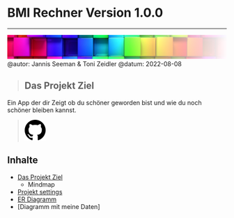 # BMI Rechner Version 1.0.0

---
![project-logo](/public/img/colorful-wall_sm1.png)
@autor: Jannis Seeman & Toni Zeidler
@datum: 2022-08-08

>## Das Projekt Ziel

Ein App der dir Zeigt ob du schöner geworden bist und wie du noch schöner bleiben kannst.
<br>

>![github](/public/img/gh.svg)

## Inhalte

- [Das Projekt Ziel](#das-projekt-ziel)
  - Mindmap
- [Projekt settings](#projekt-settings)
- [ER Diagramm](#er-diagramm)
- [Diagramm mit meine Daten]

